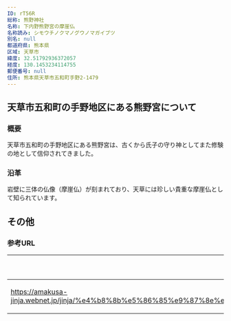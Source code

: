 ```yaml
---
ID: rT56R
総称: 熊野神社
名称: 下内野熊野宮の摩崖仏
名称読み: シモウチノクマノグウノマガイブツ
別名: null
都道府県: 熊本県
区域: 天草市
緯度: 32.51792936372057
経度: 130.1453234114755
郵便番号: null
住所: 熊本県天草市五和町手野2-1479
---
```


## 天草市五和町の手野地区にある熊野宮について

### 概要

天草市五和町の手野地区にある熊野宮は、古くから氏子の守り神としてまた修験の地として信仰されてきました。

### 沿革

岩壁に三体の仏像（摩崖仏）が刻まれており、天草には珍しい貴重な摩崖仏として知られています。

## その他

### 参考URL

| URL                                                                                                                               | 説明   |
| --------------------------------------------------------------------------------------------------------------------------------- | ------ |
| https://amakusa-jinja.webnet.jp/jinja/%e4%b8%8b%e5%86%85%e9%87%8e%e7%86%8a%e9%87%8e%e5%ae%ae%e3%81%ae%e6%91%a9%e5%b4%96%e4%bb%8f/ | 神社庁 |
